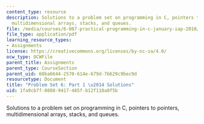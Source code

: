 ```yaml
---
content_type: resource
description: Solutions to a problem set on programming in C, pointers to pointers,
  multidimensional arrays, stacks, and queues.
file: /media/courses/6-087-practical-programming-in-c-january-iap-2010/1fa9cb7f08089417485fb12f118a0f5b_MIT6_087IAP10_assn06a_sol.pdf
file_type: application/pdf
learning_resource_types:
- Assignments
license: https://creativecommons.org/licenses/by-nc-sa/4.0/
ocw_type: OCWFile
parent_title: Assignments
parent_type: CourseSection
parent_uid: 60ba6644-2570-614e-679d-7b629c9bec9d
resourcetype: Document
title: "Problem Set 6: Part 1 \u2014 Solutions"
uid: 1fa9cb7f-0808-9417-485f-b12f118a0f5b
---
```

Solutions to a problem set on programming in C, pointers to pointers, multidimensional arrays, stacks, and queues.